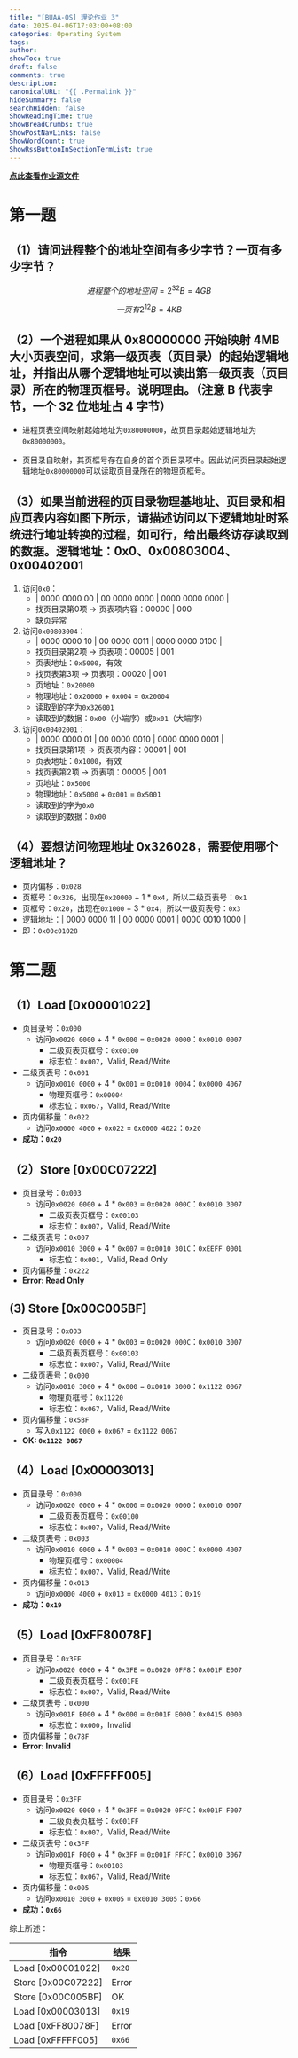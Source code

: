 ```yaml
---
title: "[BUAA-OS] 理论作业 3"
date: 2025-04-06T17:03:00+08:00
categories: Operating System
tags: 
author: 
showToc: true
draft: false
comments: true
description: 
canonicalURL: "{{ .Permalink }}"
hideSummary: false
searchHidden: false
ShowReadingTime: true
ShowBreadCrumbs: true
ShowPostNavLinks: false
ShowWordCount: true
ShowRssButtonInSectionTermList: true
---
```

**[点此查看作业源文件](作业3.pdf)**

# 第一题

## （1）请问进程整个的地址空间有多少字节？一页有多少字节？

$$ 进程整个的地址空间 = 2^{32}B = 4GB $$

$$一页有 2^{12}B = 4KB$$

## （2）一个进程如果从 0x80000000 开始映射 4MB 大小页表空间，求第一级页表（页目录）的起始逻辑地址，并指出从哪个逻辑地址可以读出第一级页表（页目录）所在的物理页框号。说明理由。（注意 B 代表字节，一个 32 位地址占 4 字节）

- 进程页表空间映射起始地址为`0x80000000`，故页目录起始逻辑地址为`0x80000000`。

- 页目录自映射，其页框号存在自身的首个页目录项中。因此访问页目录起始逻辑地址`0x80000000`可以读取页目录所在的物理页框号。

## （3）如果当前进程的页目录物理基地址、页目录和相应页表内容如图下所示，请描述访问以下逻辑地址时系统进行地址转换的过程，如可行，给出最终访存读取到的数据。逻辑地址：0x0、0x00803004、0x00402001

1. 访问`0x0`：
	- | 0000 0000 00 | 00 0000 0000 | 0000 0000 0000 |
	- 找页目录第0项 -> 页表项内容：00000 | 000
	- 缺页异常
2. 访问`0x00803004`：
	- | 0000 0000 10 | 00 0000 0011 | 0000 0000 0100 |
	- 找页目录第2项 -> 页表项：00005 | 001
	- 页表地址：`0x5000`，有效
	- 找页表第3项 -> 页表项：00020 | 001
	- 页地址：`0x20000`
	- 物理地址：`0x20000` + `0x004` = `0x20004`
	- 读取到的字为`0x326001`
	- 读取到的数据：`0x00`（小端序）或`0x01`（大端序）
3. 访问`0x00402001`：
	- | 0000 0000 01 | 00 0000 0010 | 0000 0000 0001 |
	- 找页目录第1项 -> 页表项内容：00001 | 001
	- 页表地址：`0x1000`，有效
	- 找页表第2项 -> 页表项：00005 | 001
	- 页地址：`0x5000`
	- 物理地址：`0x5000` + `0x001` = `0x5001`
	- 读取到的字为`0x0`
	- 读取到的数据：`0x00`

## （4）要想访问物理地址 0x326028，需要使用哪个逻辑地址？

- 页内偏移：`0x028`
- 页框号：`0x326`，出现在`0x20000` + 1 * `0x4`，所以二级页表号：`0x1`
- 页框号：`0x20`，出现在`0x1000` + 3 * `0x4`，所以一级页表号：`0x3`
- 逻辑地址：| 0000 0000 11 | 00 0000 0001 | 0000 0010 1000 |
- 即：`0x00c01028`

# 第二题

## （1）Load [0x00001022]

- 页目录号：`0x000`
	- 访问`0x0020 0000` + 4 * `0x000` = `0x0020 0000`：`0x0010 0007`
		- 二级页表页框号：`0x00100`
		- 标志位：`0x007`，Valid, Read/Write
- 二级页表号：`0x001`
	- 访问`0x0010 0000` + 4 * `0x001` = `0x0010 0004`：`0x0000 4067`
		- 物理页框号：`0x00004`
		- 标志位：`0x067`，Valid, Read/Write
- 页内偏移量：`0x022`
	- 访问`0x0000 4000` + `0x022` = `0x0000 4022`：`0x20`
- **成功：`0x20`**

## （2）Store [0x00C07222]

- 页目录号：`0x003`
	- 访问`0x0020 0000` + 4 * `0x003` = `0x0020 000C`：`0x0010 3007`
		- 二级页表页框号：`0x00103`
		- 标志位：`0x007`，Valid, Read/Write
- 二级页表号：`0x007`
	- 访问`0x0010 3000` + 4 * `0x007` = `0x0010 301C`：`0xEEFF 0001`
		- 标志位：`0x001`，Valid, Read Only
- 页内偏移量：`0x222`
- **Error: Read Only**

## (3) Store [0x00C005BF]

- 页目录号：`0x003`
	- 访问`0x0020 0000` + 4 * `0x003` = `0x0020 000C`：`0x0010 3007`
		- 二级页表页框号：`0x00103`
		- 标志位：`0x007`，Valid, Read/Write
- 二级页表号：`0x000`
	- 访问`0x0010 3000` + 4 * `0x000` = `0x0010 3000`：`0x1122 0067`
		- 物理页框号：`0x11220`
		- 标志位：`0x067`，Valid, Read/Write
- 页内偏移量：`0x5BF`
	- 写入`0x1122 0000` + `0x067` = `0x1122 0067`
- **OK: `0x1122 0067`**

## （4）Load [0x00003013]

- 页目录号：`0x000`
	- 访问`0x0020 0000` + 4 * `0x000` = `0x0020 0000`：`0x0010 0007`
		- 二级页表页框号：`0x00100`
		- 标志位：`0x007`，Valid, Read/Write
- 二级页表号：`0x003`
	- 访问`0x0010 0000` + 4 * `0x003` = `0x0010 000C`：`0x0000 4007`
		- 物理页框号：`0x00004`
		- 标志位：`0x007`，Valid, Read/Write
- 页内偏移量：`0x013`
	- 访问`0x0000 4000` + `0x013` = `0x0000 4013`：`0x19`
- **成功：`0x19`**

## （5）Load [0xFF80078F]

- 页目录号：`0x3FE`
	- 访问`0x0020 0000` + 4 * `0x3FE` = `0x0020 0FF8`：`0x001F E007`
		- 二级页表页框号：`0x001FE`
		- 标志位：`0x007`，Valid, Read/Write
- 二级页表号：`0x000`
	- 访问`0x001F E000` + 4 * `0x000` = `0x001F E000`：`0x0415 0000`
		- 标志位：`0x000`，Invalid
- 页内偏移量：`0x78F`
- **Error: Invalid**

## （6）Load [0xFFFFF005]

- 页目录号：`0x3FF`
	- 访问`0x0020 0000` + 4 * `0x3FF` = `0x0020 0FFC`：`0x001F F007`
		- 二级页表页框号：`0x001FF`
		- 标志位：`0x007`，Valid, Read/Write
- 二级页表号：`0x3FF`
	- 访问`0x001F F000` + 4 * `0x3FF` = `0x001F FFFC`：`0x0010 3067`
		- 物理页框号：`0x00103`
		- 标志位：`0x067`，Valid, Read/Write
- 页内偏移量：`0x005`
	- 访问`0x0010 3000` + `0x005` = `0x0010 3005`：`0x66`
- **成功：`0x66`**

综上所述：

| 指令                 | 结果     |
| ------------------ | ------ |
| Load [0x00001022]  | `0x20` |
| Store [0x00C07222] | Error  |
| Store [0x00C005BF] | OK     |
| Load [0x00003013]  | `0x19` |
| Load [0xFF80078F]  | Error  |
| Load [0xFFFFF005]  | `0x66` |
